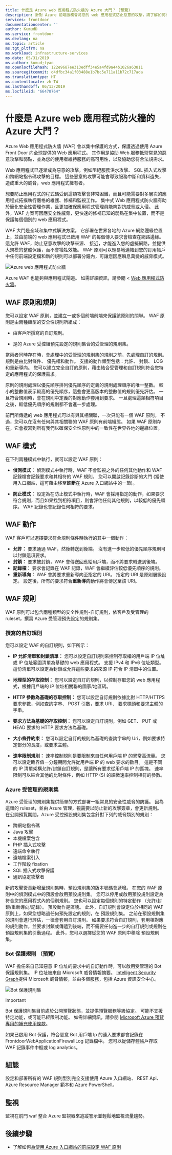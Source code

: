 ```yaml
---
title: 什麼是 Azure web 應用程式防火牆的 Azure 大門？ (預覽)
description: 針對 Azure 前端服務會將您的 web 應用程式防止惡意的攻擊，請了解如何在 Azure web 應用程式防火牆。
services: frontdoor
documentationcenter: ''
author: KumudD
ms.service: frontdoor
ms.devlang: na
ms.topic: article
ms.tgt_pltfrm: na
ms.workload: infrastructure-services
ms.date: 05/31/2019
ms.author: kumud;tyao
ms.openlocfilehash: 122e9687ee313edff34e5a4fd9a44b1026a63811
ms.sourcegitcommit: d4dfbc34a1f03488e1b7bc5e711a11b72c717ada
ms.translationtype: HT
ms.contentlocale: zh-TW
ms.lasthandoff: 06/13/2019
ms.locfileid: "66478764"
---
```

# <a name="what-is-azure-web-application-firewall-for-azure-front-door"></a>什麼是 Azure web 應用程式防火牆的 Azure 大門？

Azure Web 應用程式防火牆 (WAF) 會以集中保護的方式，保護透過使用 Azure Front Door 向全球提供的 Web 應用程式。 其作用是協助 Web 服務抵禦常見的惡意攻擊和弱點，並為您的使用者維持服務的高可用性，以及協助您符合法規需求。


Web 應用程式已逐漸成為惡意的攻擊，例如阻絕服務洪水攻擊、 SQL 插入式攻擊和跨網站指令碼攻擊的目標。 這些惡意的攻擊可能會導致服務中斷和資料遺失，造成重大的威脅，web 應用程式擁有者。

想要防止應用程式的程式碼受到這類攻擊會非常困難，而且可能需要對多層次的應用程式拓撲執行嚴格的維護、修補和監視工作。 集中式 Web 應用程式防火牆有助於簡化安全性管理作業，且更加確保應用程式管理員能夠對抗威脅或入侵。 此外，WAF 方案可因應安全性威脅，更快速的修補已知的弱點在集中位置，而不是保護每個個別的 web 應用程式。

WAF 大門是全域和集中式解決方案。 它部署在世界各地的 Azure 網路邊緣位置上，並由前端的 web 應用程式已啟用 WAF 的每個傳入要求會檢查在網路邊緣。 這允許 WAF，防止惡意攻擊的攻擊來源、 接近，才能進入您的虛擬網路，並提供大規模的整體保護，而不會犧牲效能。 WAF 原則可以輕易地連結到您的訂用帳戶中任何前端設定檔和新的規則可以部署分鐘內，可讓您因應瞬息萬變的威脅模式。

![Azure web 應用程式防火牆](./media/waf-overview/web-application-firewall-overview2.png)

Azure WAF 也能夠與應用程式閘道。 如需詳細資訊，請參閱 < [Web 應用程式防火牆](../application-gateway/waf-overview.md)。

## <a name="waf-policy-and-rules"></a>WAF 原則和規則

您可以設定 WAF 原則，並建立一或多個前端前端來保護該原則的關聯。 WAF 原則是由兩種類型的安全性規則所組成：

- 由客戶所撰寫的自訂規則。

- 是的 Azure 受控組預先設定的規則集合的受管理的規則集。

當兩者同時存在時，會處理中的受管理的規則集的規則之前，先處理自訂的規則。 規則是由比對條件、 優先權和動作。 支援的動作類型包括：允許、 封鎖、 LOG 和重新導向。 您可以建立完全自訂的原則，藉由結合受管理和自訂規則符合您特定的應用程式的保護需求。

原則的規則處理以優先順序排列優先順序的定義的規則處理順序的唯一整數。 較小的整數值表示較高的優先順序，這些會更高版本的整數值的規則優先評估。 一旦符合規則時，會在規則中定義的對應動作套用到要求。 一旦處理這類相符項目之後，較低優先順序的規則都不會進一步處理。

前門所傳遞的 web 應用程式可以有與其相關聯，一次只能有一個 WAF 原則。 不過，您可以在沒有任何與其相關聯的 WAF 原則有前端組態。 如果 WAF 原則存在，它會複寫到所有我們以確保安全性原則中的一致性在世界各地的邊緣位置。

## <a name="waf-modes"></a>WAF 模式

在下列兩種模式中執行，就可以設定 WAF 原則：

- **偵測模式：** 偵測模式中執行時，WAF 不會監視之外的任何其他動作和 WAF 記錄檔會記錄要求和其相符的 WAF 規則。 您可以開啟記錄診斷的大門 (當使用入口網站，這可藉由移至**診斷**在 Azure 入口網站中的一節)。

- **防止模式：** 設定為在防止模式中執行時，WAF 會採用指定的動作，如果要求符合規則，而且如果找到相符項目，則會評估任何其他規則，以較低的優先順序。 WAF 記錄也會記錄任何相符的要求。

## <a name="waf-actions"></a>WAF 動作

WAF 客戶可以選擇要求符合規則條件時執行的其中一個動作：

- **允許：** 要求通過 WAF，然後轉送到後端。 沒有進一步較低的優先順序規則可以封鎖這項要求。
- **封鎖：** 要求被封鎖，WAF 會傳送回應給用戶端，而不將要求轉送到後端。
- **記錄檔：** 要求會記錄在 WAF 記錄，WAF 會繼續評估較低優先順序的規則。
- **重新導向：** WAF 會將要求重新導向至指定的 URI。 指定的 URI 是原則層級設定。 設定後，所有的要求符合**重新導向**動作將會傳送至該 URI。

## <a name="waf-rules"></a>WAF 規則

WAF 原則可以包含兩種類型的安全性規則-自訂規則，依客戶及受管理的 ruleset，撰寫 Azure 受管理預先設定的規則集。

### <a name="custom-authored-rules"></a>撰寫的自訂規則

您可以設定 WAF 的自訂規則，如下所示：

- **IP 允許清單和封鎖清單：** 您可以設定自訂規則來控制存取權的用戶端 IP 位址或 IP 位址範圍清單為基礎的 web 應用程式。 支援 IPv4 和 IPv6 位址類型。 這份清單可以設定為封鎖或允許這些要求的來源 IP 符合 IP 清單中的位置。

- **地理型的存取控制：** 您可以設定自訂的規則，以控制存取您的 web 應用程式，根據用戶端的 IP 位址相關聯的國家/地區碼。

- **HTTP 參數為基礎的存取控制：** 您可以設定自訂規則依據比對 HTTP/HTTPS 要求參數，例如查詢字串、 POST 引數，要求 URI、 要求標頭和要求主體的字串。

- **要求方法為基礎的存取控制：** 您可以設定自訂規則，例如 GET、 PUT 或 HEAD 要求的 HTTP 要求方法為基礎。

- **大小條件約束：** 您可以設定自訂的規則為基礎的查詢字串的 Uri，例如要求特定部分的長度，或要求主體。

- **速率限制規則：** 速率控制規則是要限制來自任何用戶端 IP 的異常高流量。 您可以設定臨界值一分鐘期間允許從用戶端 IP 的 web 要求的數目。 這是不同的 IP 清單架構允許/封鎖自訂規則，是讓所有要求從用戶端 IP 的區塊。 速率限制可以結合其他的比對條件，例如 HTTP (S) 的細微速率控制相符的參數。

### <a name="azure-managed-rule-sets"></a>Azure 受管理的規則集

Azure 受管理的規則集提供簡單的方式部署一組常見的安全性威脅的防護。 因為這類的 ruleset，並由 Azure 管理，視需要以防止新的攻擊簽章，會更新規則。 在公開預覽期間，Azure 受控預設規則集包含針對下列的威脅類別的規則：

- 跨網站指令碼
- Java 攻擊
- 本機檔案包含
- PHP 插入式攻擊
- 遠端命令執行
- 遠端檔案引入
- 工作階段 fixation
- SQL 插入式攻擊保護
- 通訊協定攻擊者

新的攻擊簽章新增至規則集時，預設規則集的版本號碼會遞增。
在您的 WAF 原則中的偵測模式中的預設會啟用預設規則集。 您可以停用或啟用預設規則設定為符合您的應用程式內的個別規則。 您也可以設定每個規則的特定動作 （允許/封鎖/重新導向/記錄）。 預設動作是區塊。 此外，自訂規則會設定位於相同的 WAF 原則上，如果您想略過任何預先設定的規則，在 預設規則集。
之前在預設規則集的規則會進行評估，一律會套用自訂規則。 如果要求符合自訂規則，套用相對應的規則動作，並要求封鎖或傳遞到後端，而不需要任何進一步的自訂規則或規則在預設規則集的引動過程。 此外，您可以選擇從您的 WAF 原則中移除 預設規則集。


### <a name="bot-protection-rule-preview"></a>Bot 保護規則 （預覽）

WAF 擔任來自已知惡意 IP 位址的要求中的自訂動作時，可以啟用受管理的 Bot 保護規則集。 IP 位址被來自 Microsoft 威脅情報摘要。 [Intelligent Security Graph](https://www.microsoft.com/security/operations/intelligence)提供 Microsoft 威脅情報，並由多個服務，包括 Azure 資訊安全中心。

![Bot 保護規則集](./media/waf-front-door-configure-bot-protection/BotProtect2.png)

> [!IMPORTANT]
> Bot 保護規則集目前處於公開預覽狀態，並提供預覽服務等級協定。 可能不支援特定功能，或可能已經限制功能。  如需詳細資訊，請參閱 [Microsoft Azure 預覽專用的補充使用條款](https://azure.microsoft.com/support/legal/preview-supplemental-terms/)。

如果已啟用 Bot 保護，符合惡意 Bot 用戶端 Ip 的連入要求都會記錄在 FrontdoorWebApplicationFirewallLog 記錄檔中。 您可以從儲存體帳戶存取 WAF 記錄事件中樞或 log analytics。 

## <a name="configuration"></a>組態

設定和部署所有的 WAF 規則型別完全支援使用 Azure 入口網站、 REST Api、 Azure Resource Manager 範本和 Azure PowerShell。

## <a name="monitoring"></a>監視

監視在前門 waf 整合 Azure 監視器來追蹤警示並輕鬆地監視流量趨勢。

## <a name="next-steps"></a>後續步驟

- 了解如何[為使用 Azure 入口網站的前端設定 WAF 原則](waf-front-door-create-portal.md)